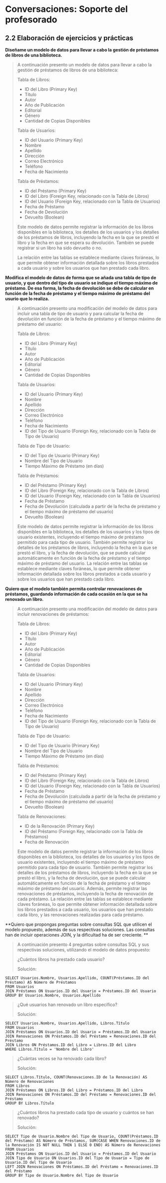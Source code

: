 # Conversaciones: Soporte del profesorado

## 2.2 Elaboración de ejercicios y prácticas

**Diseñame un modelo de datos para llevar a cabo la gestión de préstamos de libros de una biblioteca.**

>A continuación presento un modelo de datos para llevar a cabo la gestión de préstamos de libros de una biblioteca:
>
>Tabla de Libros:
>
> - ID del Libro (Primary Key)
> - Título
> - Autor
> - Año de Publicación
> - Editorial
> - Género
> - Cantidad de Copias Disponibles
>
>Tabla de Usuarios:
>
> - ID del Usuario (Primary Key)
> - Nombre
> - Apellido
> - Dirección
> - Correo Electrónico
> - Teléfono
> - Fecha de Nacimiento
>
>Tabla de Préstamos:
>
> - ID del Préstamo (Primary Key)
> - ID del Libro (Foreign Key, relacionado con la Tabla de Libros)
> - ID del Usuario (Foreign Key, relacionado con la Tabla de Usuarios)
> - Fecha de Préstamo
> - Fecha de Devolución
> - Devuelto (Boolean)
>
>Este modelo de datos permite registrar la información de los libros disponibles en la biblioteca, los detalles de los usuarios y los detalles de los préstamos de libros, incluyendo la fecha en la que se prestó el libro y la fecha en que se espera su devolución. También se puede registrar si un libro ha sido devuelto o no.
>
>La relación entre las tablas se establece mediante claves foráneas, lo que permite obtener información detallada sobre los libros prestados a cada usuario y sobre los usuarios que han prestado cada libro.

**Modifica el modelo de datos de forma que se añada una tabla de tipo de usuario, y que dentro del tipo de usuario se indique el tiempo máximo de préstamo. De esa forma, la fecha de devolución se debe de calcular en función de la fecha de préstamo y el tiempo máximo de préstamo del usurio que lo realiza.**

>A continuación presento una modificación del modelo de datos para incluir una tabla de tipo de usuario y para calcular la fecha de devolución en función de la fecha de préstamo y el tiempo máximo de préstamo del usuario:
>
>Tabla de Libros:
>
> - ID del Libro (Primary Key)
> - Título
> - Autor
> - Año de Publicación
> - Editorial
> - Género
> - Cantidad de Copias Disponibles
>
>Tabla de Usuarios:
>
> - ID del Usuario (Primary Key)
> - Nombre
> - Apellido
> - Dirección
> - Correo Electrónico
> - Teléfono
> - Fecha de Nacimiento
> - ID del Tipo de Usuario (Foreign Key, relacionado con la Tabla de Tipo de Usuario)
>
>Tabla de Tipo de Usuario:
>
> - ID del Tipo de Usuario (Primary Key)
> - Nombre del Tipo de Usuario
> - Tiempo Máximo de Préstamo (en días)
>
>Tabla de Préstamos:
>
> - ID del Préstamo (Primary Key)
> - ID del Libro (Foreign Key, relacionado con la Tabla de Libros)
> - ID del Usuario (Foreign Key, relacionado con la Tabla de Usuarios)
> - Fecha de Préstamo
> - Fecha de Devolución (calculada a partir de la fecha de préstamo y el tiempo máximo de préstamo del usuario)
> - Devuelto (Boolean)
>
>Este modelo de datos permite registrar la información de los libros disponibles en la biblioteca, los detalles de los usuarios y los tipos de usuario existentes, incluyendo el tiempo máximo de préstamo permitido para cada tipo de usuario. También permite registrar los detalles de los préstamos de libros, incluyendo la fecha en la que se prestó el libro, y la fecha de devolución, que se puede calcular automáticamente en función de la fecha de préstamo y el tiempo máximo de préstamo del usuario. La relación entre las tablas se establece mediante claves foráneas, lo que permite obtener información detallada sobre los libros prestados a cada usuario y sobre los usuarios que han prestado cada libro.

**Quiero que el modelo también permita controlar renovaciones de préstamos, guardando información de cada ocasión en la que se ha renovado un libro.**

>A continuación presento una modificación del modelo de datos para incluir renovaciones de préstamos:
>
>Tabla de Libros:
>
> - ID del Libro (Primary Key)
> - Título
> - Autor
> - Año de Publicación
> - Editorial
> - Género
> - Cantidad de Copias Disponibles
>
>Tabla de Usuarios:
>
> - ID del Usuario (Primary Key)
> - Nombre
> - Apellido
> - Dirección
> - Correo Electrónico
> - Teléfono
> - Fecha de Nacimiento
> - ID del Tipo de Usuario (Foreign Key, relacionado con la Tabla de Tipo de Usuario)
>
>Tabla de Tipo de Usuario:
>
> - ID del Tipo de Usuario (Primary Key)
> - Nombre del Tipo de Usuario
> - Tiempo Máximo de Préstamo (en días)
>
>Tabla de Préstamos:
>
> - ID del Préstamo (Primary Key)
> - ID del Libro (Foreign Key, relacionado con la Tabla de Libros)
> - ID del Usuario (Foreign Key, relacionado con la Tabla de Usuarios)
> - Fecha de Préstamo
> - Fecha de Devolución (calculada a partir de la fecha de préstamo y el tiempo máximo de préstamo del usuario)
> - Devuelto (Boolean)
>
>Tabla de Renovaciones:
>
> - ID de la Renovación (Primary Key)
> - ID del Préstamo (Foreign Key, relacionado con la Tabla de Préstamos)
> - Fecha de Renovación
>
>Este modelo de datos permite registrar la información de los libros disponibles en la biblioteca, los detalles de los usuarios y los tipos de usuario existentes, incluyendo el tiempo máximo de préstamo permitido para cada tipo de usuario. También permite registrar los detalles de los préstamos de libros, incluyendo la fecha en la que se prestó el libro, y la fecha de devolución, que se puede calcular automáticamente en función de la fecha de préstamo y el tiempo máximo de préstamo del usuario. Además, permite registrar las renovaciones de préstamos, incluyendo la fecha de renovación de cada préstamo. La relación entre las tablas se establece mediante claves foráneas, lo que permite obtener información detallada sobre los libros prestados a cada usuario, los usuarios que han prestado cada libro, y las renovaciones realizadas para cada préstamo.

**Quiero que propongas  preguntas sobre consultas SQL que utilicen el modelo propuesto, además de sus respectivas soluciones. Las consultas han de incluir operaciones JOIN, y la dificultad ha de ser creciente. **

>A continuación presento 4 preguntas sobre consultas SQL y sus respectivas soluciones, utilizando el modelo de datos propuesto:
>
>¿Cuántos libros ha prestado cada usuario?
>
>Solución:
```
SELECT Usuarios.Nombre, Usuarios.Apellido, COUNT(Préstamos.ID del Préstamo) AS Número de Préstamos
FROM Usuarios
JOIN Préstamos ON Usuarios.ID del Usuario = Préstamos.ID del Usuario
GROUP BY Usuarios.Nombre, Usuarios.Apellido
```
>¿Qué usuarios han renovado un libro específico?
>
>Solución:
```
SELECT Usuarios.Nombre, Usuarios.Apellido, Libros.Título
FROM Usuarios
JOIN Préstamos ON Usuarios.ID del Usuario = Préstamos.ID del Usuario
JOIN Renovaciones ON Préstamos.ID del Préstamo = Renovaciones.ID del Préstamo
JOIN Libros ON Préstamos.ID del Libro = Libros.ID del Libro
WHERE Libros.Título = 'Nombre del Libro'
```
>¿Cuántas veces se ha renovado cada libro?
>
>Solución:
```
SELECT Libros.Título, COUNT(Renovaciones.ID de la Renovación) AS Número de Renovaciones
FROM Libros
JOIN Préstamos ON Libros.ID del Libro = Préstamos.ID del Libro
JOIN Renovaciones ON Préstamos.ID del Préstamo = Renovaciones.ID del Préstamo
GROUP BY Libros.Título
```
>¿Cuántos libros ha prestado cada tipo de usuario y cuántos se han renovado?
>
>Solución:
```
SELECT Tipo de Usuario.Nombre del Tipo de Usuario, COUNT(Préstamos.ID del Préstamo) AS Número de Préstamos, SUM(CASE WHEN Renovaciones.ID de la Renovación IS NOT NULL THEN 1 ELSE 0 END) AS Número de Renovaciones
FROM Usuarios
JOIN Préstamos ON Usuarios.ID del Usuario = Préstamos.ID del Usuario
JOIN Tipo de Usuario ON Usuarios.ID del Tipo de Usuario = Tipo de Usuario.ID del Tipo de Usuario
LEFT JOIN Renovaciones ON Préstamos.ID del Préstamo = Renovaciones.ID del Préstamo
GROUP BY Tipo de Usuario.Nombre del Tipo de Usuario
```
